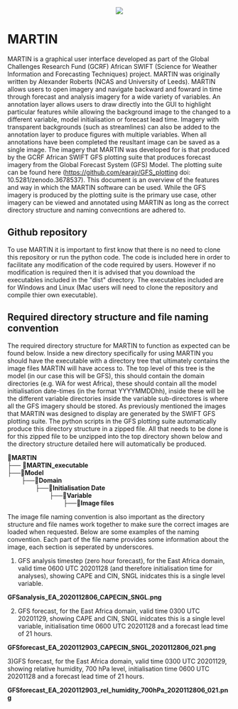 <p align="center">
  <img src="https://github.com/earajr/MARTIN/blob/master/resources/MARTINlogo_small.png?raw=true">
</p>

# MARTIN

MARTIN is a graphical user interface developed as part of the Global Challenges Research Fund (GCRF) African SWIFT (Science for Weather Information and Forecasting Techniques) project. MARTIN was originally written by Alexander Roberts (NCAS and University of Leeds). MARTIN allows users to open imagery and navigate backward and fowrard in time through forecast and analysis imagery for a wide variety of variables. An annotation layer allows users to draw directly into the GUI to highlight particular features while allowing the background image to the changed to a different variable, model initialisation or forecast lead time. Imagery with transparent backgrounds (such as streamlines) can also be added to the annotation layer to produce figures with multiple variables. When all annotations have been completed the reusltant image can be saved as a single image.
The imagery that MARTIN was developed for is that produced by the GCRF African SWIFT GFS plotting suite that produces forecast imagery from the Global Forecast System (GFS) Model. The plotting suite can be found here (https://github.com/earajr/GFS_plotting doi: 10.5281/zenodo.3678537). This document is an overview of the features and way in which the MARTIN software can be used. While the GFS imagery is produced by the plotting suite is the primary use case, other imagery can be viewed and annotated using MARTIN as long as the correct directory structure and naming convecntions are adhered to.

## Github repository

To use MARTIN it is important to first know that there is no need to clone this repository or run the python code. The code is included here in order to facilitate any modification of the code required by users. However if no modification is required then it is advised that you download the executables included in the "dist" directory. The executables included are for Windows and Linux (Mac users will need to clone the repository and compile thier own executable). 

## Required directory structure and file naming convention

The required directory structure for MARTIN to function as expected can be found below. Inside a new directory specifically for using MARTIN you should have the executable with a directory tree that ultimately contains the image files MARTIN will have access to. The top level of this tree is the model (in our case this will be GFS), this should contain the domain directories (e.g. WA for west Africa), these should contain all the model initialisation date-times (in the format YYYYMMDDhh), inside these will be the different variable directories inside the variable sub-directores is where all the GFS imagery should be stored. As previously mentioned the images that MARTIN was designed to display are generated by the SWIFT GFS plotting suite. The python scripts in the GFS plotting suite automatically produce this directory structure in a zipped file. All that needs to be done is for this zipped file to be unzipped into the top directory shown below and the directory structure detailed here will automatically be produced.

📂**MARTIN**  
├── 📜**MARTIN_executable**  
├──📂**Model**  
&nbsp;&nbsp;&nbsp;&nbsp;&nbsp;&nbsp;&nbsp;&nbsp;├──📂**Domain**  
&nbsp;&nbsp;&nbsp;&nbsp;&nbsp;&nbsp;&nbsp;&nbsp;&nbsp;&nbsp;&nbsp;&nbsp;&nbsp;&nbsp;&nbsp;&nbsp;├──📂**Initialisation Date**  
&nbsp;&nbsp;&nbsp;&nbsp;&nbsp;&nbsp;&nbsp;&nbsp;&nbsp;&nbsp;&nbsp;&nbsp;&nbsp;&nbsp;&nbsp;&nbsp;&nbsp;&nbsp;&nbsp;&nbsp;&nbsp;&nbsp;&nbsp;&nbsp;├──📂**Variable**  
&nbsp;&nbsp;&nbsp;&nbsp;&nbsp;&nbsp;&nbsp;&nbsp;&nbsp;&nbsp;&nbsp;&nbsp;&nbsp;&nbsp;&nbsp;&nbsp;&nbsp;&nbsp;&nbsp;&nbsp;&nbsp;&nbsp;&nbsp;&nbsp;&nbsp;&nbsp;&nbsp;&nbsp;&nbsp;&nbsp;&nbsp;&nbsp;├──📜**Image files**

The image file naming convention is also important as the directory structure and file names work together to make sure the correct images are loaded when requested. Below are some examples of the naming convention. Each part of the file name provides some information about the image, each section is seperated by underscores. 

1) GFS analysis timestep (zero hour forecast), for the East Africa domain, valid time 0600 UTC 20201128 (and therefore initialisation time for analyses), showing CAPE and CIN, SNGL inidcates this is a single level variable.

**GFSanalysis_EA_2020112806_CAPECIN_SNGL.png**

2) GFS forecast, for the East Africa domain,  valid time 0300 UTC 20201129, showing CAPE and CIN, SNGL inidcates this is a single level variable, initialisation time 0600 UTC 20201128 and a forecast lead time of 21 hours.

**GFSforecast_EA_2020112903_CAPECIN_SNGL_2020112806_021.png**

3)GFS forecast, for the East Africa domain,  valid time 0300 UTC 20201129, showing relative humidity, 700 hPa level, initialisation time 0600 UTC 20201128 and a forecast lead time of 21 hours.

**GFSforecast_EA_2020112903_rel_humidity_700hPa_2020112806_021.png**
